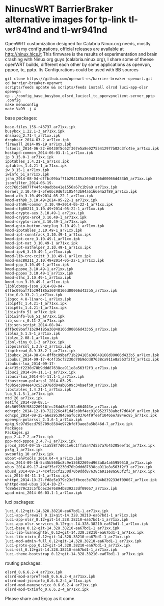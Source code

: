 NinucsWRT BarrierBraker alternative images for tp-link tl-wr841nd and tl-wr941nd
========================================================================
OpenWRT customization designed for Calabria Ninux.org needs, mostly used in my configurations, official releases are available at  http://ninux.hlcs.it
This firmware is the results of experimentation and brain crashing with Ninux.org guys (calabria.ninux.org), 
I share some of theese openWRT builds, different each other by some applications as openvpn, pppoe, tc, pptp. Its Configurations could be used with BB sources

    git clone https://github.com/openwrt-es/barrier-breaker-openwrt.git
    cd barrier-breaker-openwrt
    scripts/feeds update && scripts/feeds install olrsd luci-app-olsr openvpn
    cp ../config_base_busybox_olsrd_luciccl_tc_openvpnclient-server_pptp .config
    make menuconfig
    make V=99 -j 4

base packages:
        
    base-files_156-r43737_ar71xx.ipk
    busybox_1.22.1-3_ar71xx.ipk
    dnsmasq_2.71-4_ar71xx.ipk
    dropbear_2014.63-2_ar71xx.ipk
    firewall_2014-09-19_ar71xx.ipk
    fstools_2014-06-22-e0430f5c62f367e5a8e02755412977b02c3fc45e_ar71xx.ipk
    hostapd-common_2014-06-03.1-1_ar71xx.ipk
    ip_3.15.0-1_ar71xx.ipk
    ip6tables_1.4.21-1_ar71xx.ipk
    iptables_1.4.21-1_ar71xx.ipk
    iw_3.15-1_ar71xx.ipk
    iwinfo_51_ar71xx.ipk
    jshn_2014-08-04-dffbc09baf71b294185a36048166d00066d433b5_ar71xx.ipk
    jsonfilter_2014-06-19-cdc760c58077f44fc40adbbe41e1556a67c1b9a9_ar71xx.ipk
    kernel_3.10.49-1-5fe0bc9d6f3105443b94a6166e4a2f89_ar71xx.ipk
    kmod-ath_3.10.49+2014-05-22-1_ar71xx.ipk
    kmod-ath9k_3.10.49+2014-05-22-1_ar71xx.ipk
    kmod-ath9k-common_3.10.49+2014-05-22-1_ar71xx.ipk
    kmod-cfg80211_3.10.49+2014-05-22-1_ar71xx.ipk
    kmod-crypto-aes_3.10.49-1_ar71xx.ipk
    kmod-crypto-arc4_3.10.49-1_ar71xx.ipk
    kmod-crypto-core_3.10.49-1_ar71xx.ipk
    kmod-gpio-button-hotplug_3.10.49-1_ar71xx.ipk
    kmod-ip6tables_3.10.49-1_ar71xx.ipk
    kmod-ipt-conntrack_3.10.49-1_ar71xx.ipk
    kmod-ipt-core_3.10.49-1_ar71xx.ipk
    kmod-ipt-nat_3.10.49-1_ar71xx.ipk
    kmod-ipt-nathelper_3.10.49-1_ar71xx.ipk
    kmod-ipv6_3.10.49-1_ar71xx.ipk
    kmod-lib-crc-ccitt_3.10.49-1_ar71xx.ipk
    kmod-mac80211_3.10.49+2014-05-22-1_ar71xx.ipk
    kmod-ppp_3.10.49-1_ar71xx.ipk
    kmod-pppoe_3.10.49-1_ar71xx.ipk
    kmod-pppox_3.10.49-1_ar71xx.ipk
    kmod-slhc_3.10.49-1_ar71xx.ipk
    kmod-tun_3.10.49-1_ar71xx.ipk
    libblobmsg-json_2014-08-04-dffbc09baf71b294185a36048166d00066d433b5_ar71xx.ipk
    libc_0.9.33.2-1_ar71xx.ipk
    libgcc_4.8-linaro-1_ar71xx.ipk
    libip4tc_1.4.21-1_ar71xx.ipk
    libip6tc_1.4.21-1_ar71xx.ipk
    libiwinfo_51_ar71xx.ipk
    libiwinfo-lua_51_ar71xx.ipk
    libjson-c_0.11-2_ar71xx.ipk
    libjson-script_2014-08-04-dffbc09baf71b294185a36048166d00066d433b5_ar71xx.ipk
    liblua_5.1.5-1_ar71xx.ipk
    liblzo_2.08-1_ar71xx.ipk
    libnl-tiny_0.1-3_ar71xx.ipk
    libpolarssl_1.3.8-2_ar71xx.ipk
    libpthread_0.9.33.2-1_ar71xx.ipk
    libubox_2014-08-04-dffbc09baf71b294185a36048166d00066d433b5_ar71xx.ipk
    libubus_2014-09-17-4c4f35cf2230d70b9ddd87638ca911e8a563f2f3_ar71xx.ipk
    libubus-lua_2014-09-17-4c4f35cf2230d70b9ddd87638ca911e8a563f2f3_ar71xx.ipk
    libuci_2014-04-11.1-1_ar71xx.ipk
    libuci-lua_2014-04-11.1-1_ar71xx.ipk
    libustream-polarssl_2014-03-25-fc0b5ec804ee43c532978dd04ab0509c34baefb0_ar71xx.ipk
    libxtables_1.4.21-1_ar71xx.ipk
    lua_5.1.5-1_ar71xx.ipk
    mtd_20_ar71xx.ipk
    netifd_2014-09-08.1-46c569989f984226916fec28dd8ef152a664043e_ar71xx.ipk
    odhcp6c_2014-12-10-722226c4f1d45c8bf4ac9189523738abcf7d648f_ar71xx.ipk
    odhcpd_2014-09-25-a6e2953843eaf6c93764f9feef10466e7a84ec85_ar71xx.ipk
    openvpn-polarssl_2.3.6-1_ar71xx.ipk
    opkg_9c97d5ecd795709c8584e972bfdf3aee3a5b846d-7_ar71xx.ipk
    Packages
    Packages.gz
    ppp_2.4.7-2_ar71xx.ipk
    ppp-mod-pppoe_2.4.7-2_ar71xx.ipk
    procd_2014-09-15-c1a558f7d0c1e6c1ffa5a47d557a7b45205eef1d_ar71xx.ipk
    px5g_1_ar71xx.ipk
    swconfig_10_ar71xx.ipk
    uboot-envtools_2014.04-4_ar71xx.ipk
    ubox_2014-09-16-5c45b560bc8c9e13682269ed963a8a4a65959518_ar71xx.ipk
    ubus_2014-09-17-4c4f35cf2230d70b9ddd87638ca911e8a563f2f3_ar71xx.ipk
    ubusd_2014-09-17-4c4f35cf2230d70b9ddd87638ca911e8a563f2f3_ar71xx.ipk
    uci_2014-04-11.1-1_ar71xx.ipk
    uhttpd_2014-10-27-fd8e5e379c23c5fbcec3e76894b839233df09067_ar71xx.ipk
    uhttpd-mod-ubus_2014-10-27-fd8e5e379c23c5fbcec3e76894b839233df09067_ar71xx.ipk
    wpad-mini_2014-06-03.1-1_ar71xx.ipk
    
luci packages:

    luci_0.12+git-14.328.38210-ea67bd1-1_ar71xx.ipk
    luci-app-firewall_0.12+git-14.328.38210-ea67bd1-1_ar71xx.ipk
    luci-app-olsr_0.12+git-14.328.38210-ea67bd1-1_ar71xx.ipk
    luci-app-olsr-services_0.12+git-14.328.38210-ea67bd1-1_ar71xx.ipk
    luci-base_0.12+git-14.328.38210-ea67bd1-1_ar71xx.ipk
    luci-lib-luaneightbl_0.12+git-14.328.38210-ea67bd1-1_ar71xx.ipk
    luci-lib-nixio_0.12+git-14.328.38210-ea67bd1-1_ar71xx.ipk
    luci-mod-admin-full_0.12+git-14.328.38210-ea67bd1-1_ar71xx.ipk
    luci-proto-ppp_0.12+git-14.328.38210-ea67bd1-1_ar71xx.ipk
    luci-ssl_0.12+git-14.328.38210-ea67bd1-1_ar71xx.ipk
    luci-theme-bootstrap_0.12+git-14.328.38210-ea67bd1-1_ar71xx.ipk

routing packages:

    olsrd_0.6.6.2-4_ar71xx.ipk
    olsrd-mod-arprefresh_0.6.6.2-4_ar71xx.ipk
    olsrd-mod-jsoninfo_0.6.6.2-4_ar71xx.ipk
    olsrd-mod-nameservice_0.6.6.2-4_ar71xx.ipk
    olsrd-mod-txtinfo_0.6.6.2-4_ar71xx.ipk

    
Please share and Enjoy as it come.
